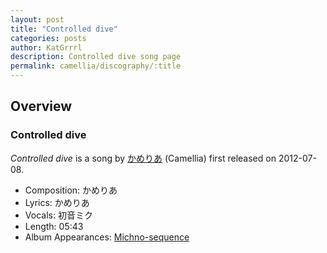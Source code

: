 ```yaml
---
layout: post
title: "Controlled dive"
categories: posts
author: KatGrrrl
description: Controlled dive song page
permalink: camellia/discography/:title
---
```


## Overview

### Controlled dive

*Controlled dive* is a song by [かめりあ](/camellia) (Camellia) first released on 2012-07-08.

* Composition: かめりあ
* Lyrics: かめりあ
* Vocals: 初音ミク
* Length: 05:43
* Album Appearances: [Michno-sequence](<{% link postsInclude/_posts/camellia/albums/Michno-sequence/2023-12-06-Michno-sequence.md %}>)
